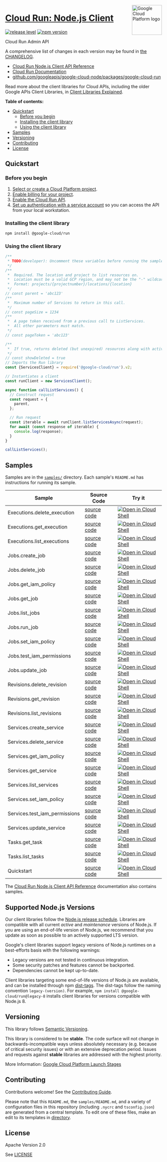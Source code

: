 [//]: # "This README.md file is auto-generated, all changes to this file will be lost."
[//]: # "To regenerate it, use `python -m synthtool`."
<img src="https://avatars2.githubusercontent.com/u/2810941?v=3&s=96" alt="Google Cloud Platform logo" title="Google Cloud Platform" align="right" height="96" width="96"/>

# [Cloud Run: Node.js Client](https://github.com/googleapis/google-cloud-node/tree/main/packages/google-cloud-run)

[![release level](https://img.shields.io/badge/release%20level-stable-brightgreen.svg?style=flat)](https://cloud.google.com/terms/launch-stages)
[![npm version](https://img.shields.io/npm/v/@google-cloud/run.svg)](https://www.npmjs.org/package/@google-cloud/run)




Cloud Run Admin API


A comprehensive list of changes in each version may be found in
[the CHANGELOG](https://github.com/googleapis/google-cloud-node/tree/main/packages/google-cloud-run/CHANGELOG.md).

* [Cloud Run Node.js Client API Reference][client-docs]
* [Cloud Run Documentation][product-docs]
* [github.com/googleapis/google-cloud-node/packages/google-cloud-run](https://github.com/googleapis/google-cloud-node/tree/main/packages/google-cloud-run)

Read more about the client libraries for Cloud APIs, including the older
Google APIs Client Libraries, in [Client Libraries Explained][explained].

[explained]: https://cloud.google.com/apis/docs/client-libraries-explained

**Table of contents:**


* [Quickstart](#quickstart)
  * [Before you begin](#before-you-begin)
  * [Installing the client library](#installing-the-client-library)
  * [Using the client library](#using-the-client-library)
* [Samples](#samples)
* [Versioning](#versioning)
* [Contributing](#contributing)
* [License](#license)

## Quickstart

### Before you begin

1.  [Select or create a Cloud Platform project][projects].
1.  [Enable billing for your project][billing].
1.  [Enable the Cloud Run API][enable_api].
1.  [Set up authentication with a service account][auth] so you can access the
    API from your local workstation.

### Installing the client library

```bash
npm install @google-cloud/run
```


### Using the client library

```javascript
/**
 * TODO(developer): Uncomment these variables before running the sample.
 */
/**
 *  Required. The location and project to list resources on.
 *  Location must be a valid GCP region, and may not be the "-" wildcard.
 *  Format: projects/{projectnumber}/locations/{location}
 */
// const parent = 'abc123'
/**
 *  Maximum number of Services to return in this call.
 */
// const pageSize = 1234
/**
 *  A page token received from a previous call to ListServices.
 *  All other parameters must match.
 */
// const pageToken = 'abc123'

/**
 *  If true, returns deleted (but unexpired) resources along with active ones.
 */
// const showDeleted = true
// Imports the Run library
const {ServicesClient} = require('@google-cloud/run').v2;

// Instantiates a client
const runClient = new ServicesClient();

async function callListServices() {
  // Construct request
  const request = {
    parent,
  };

  // Run request
  const iterable = await runClient.listServicesAsync(request);
  for await (const response of iterable) {
    console.log(response);
  }
}

callListServices();

```



## Samples

Samples are in the [`samples/`](https://github.com/googleapis/google-cloud-node/tree/main/packages/google-cloud-run/samples) directory. Each sample's `README.md` has instructions for running its sample.

| Sample                      | Source Code                       | Try it |
| --------------------------- | --------------------------------- | ------ |
| Executions.delete_execution | [source code](https://github.com/googleapis/google-cloud-node/blob/main/packages/google-cloud-run/samples/generated/v2/executions.delete_execution.js) | [![Open in Cloud Shell][shell_img]](https://console.cloud.google.com/cloudshell/open?git_repo=https://github.com/googleapis/google-cloud-node&page=editor&open_in_editor=packages/google-cloud-run/samples/generated/v2/executions.delete_execution.js,packages/google-cloud-run/samples/README.md) |
| Executions.get_execution | [source code](https://github.com/googleapis/google-cloud-node/blob/main/packages/google-cloud-run/samples/generated/v2/executions.get_execution.js) | [![Open in Cloud Shell][shell_img]](https://console.cloud.google.com/cloudshell/open?git_repo=https://github.com/googleapis/google-cloud-node&page=editor&open_in_editor=packages/google-cloud-run/samples/generated/v2/executions.get_execution.js,packages/google-cloud-run/samples/README.md) |
| Executions.list_executions | [source code](https://github.com/googleapis/google-cloud-node/blob/main/packages/google-cloud-run/samples/generated/v2/executions.list_executions.js) | [![Open in Cloud Shell][shell_img]](https://console.cloud.google.com/cloudshell/open?git_repo=https://github.com/googleapis/google-cloud-node&page=editor&open_in_editor=packages/google-cloud-run/samples/generated/v2/executions.list_executions.js,packages/google-cloud-run/samples/README.md) |
| Jobs.create_job | [source code](https://github.com/googleapis/google-cloud-node/blob/main/packages/google-cloud-run/samples/generated/v2/jobs.create_job.js) | [![Open in Cloud Shell][shell_img]](https://console.cloud.google.com/cloudshell/open?git_repo=https://github.com/googleapis/google-cloud-node&page=editor&open_in_editor=packages/google-cloud-run/samples/generated/v2/jobs.create_job.js,packages/google-cloud-run/samples/README.md) |
| Jobs.delete_job | [source code](https://github.com/googleapis/google-cloud-node/blob/main/packages/google-cloud-run/samples/generated/v2/jobs.delete_job.js) | [![Open in Cloud Shell][shell_img]](https://console.cloud.google.com/cloudshell/open?git_repo=https://github.com/googleapis/google-cloud-node&page=editor&open_in_editor=packages/google-cloud-run/samples/generated/v2/jobs.delete_job.js,packages/google-cloud-run/samples/README.md) |
| Jobs.get_iam_policy | [source code](https://github.com/googleapis/google-cloud-node/blob/main/packages/google-cloud-run/samples/generated/v2/jobs.get_iam_policy.js) | [![Open in Cloud Shell][shell_img]](https://console.cloud.google.com/cloudshell/open?git_repo=https://github.com/googleapis/google-cloud-node&page=editor&open_in_editor=packages/google-cloud-run/samples/generated/v2/jobs.get_iam_policy.js,packages/google-cloud-run/samples/README.md) |
| Jobs.get_job | [source code](https://github.com/googleapis/google-cloud-node/blob/main/packages/google-cloud-run/samples/generated/v2/jobs.get_job.js) | [![Open in Cloud Shell][shell_img]](https://console.cloud.google.com/cloudshell/open?git_repo=https://github.com/googleapis/google-cloud-node&page=editor&open_in_editor=packages/google-cloud-run/samples/generated/v2/jobs.get_job.js,packages/google-cloud-run/samples/README.md) |
| Jobs.list_jobs | [source code](https://github.com/googleapis/google-cloud-node/blob/main/packages/google-cloud-run/samples/generated/v2/jobs.list_jobs.js) | [![Open in Cloud Shell][shell_img]](https://console.cloud.google.com/cloudshell/open?git_repo=https://github.com/googleapis/google-cloud-node&page=editor&open_in_editor=packages/google-cloud-run/samples/generated/v2/jobs.list_jobs.js,packages/google-cloud-run/samples/README.md) |
| Jobs.run_job | [source code](https://github.com/googleapis/google-cloud-node/blob/main/packages/google-cloud-run/samples/generated/v2/jobs.run_job.js) | [![Open in Cloud Shell][shell_img]](https://console.cloud.google.com/cloudshell/open?git_repo=https://github.com/googleapis/google-cloud-node&page=editor&open_in_editor=packages/google-cloud-run/samples/generated/v2/jobs.run_job.js,packages/google-cloud-run/samples/README.md) |
| Jobs.set_iam_policy | [source code](https://github.com/googleapis/google-cloud-node/blob/main/packages/google-cloud-run/samples/generated/v2/jobs.set_iam_policy.js) | [![Open in Cloud Shell][shell_img]](https://console.cloud.google.com/cloudshell/open?git_repo=https://github.com/googleapis/google-cloud-node&page=editor&open_in_editor=packages/google-cloud-run/samples/generated/v2/jobs.set_iam_policy.js,packages/google-cloud-run/samples/README.md) |
| Jobs.test_iam_permissions | [source code](https://github.com/googleapis/google-cloud-node/blob/main/packages/google-cloud-run/samples/generated/v2/jobs.test_iam_permissions.js) | [![Open in Cloud Shell][shell_img]](https://console.cloud.google.com/cloudshell/open?git_repo=https://github.com/googleapis/google-cloud-node&page=editor&open_in_editor=packages/google-cloud-run/samples/generated/v2/jobs.test_iam_permissions.js,packages/google-cloud-run/samples/README.md) |
| Jobs.update_job | [source code](https://github.com/googleapis/google-cloud-node/blob/main/packages/google-cloud-run/samples/generated/v2/jobs.update_job.js) | [![Open in Cloud Shell][shell_img]](https://console.cloud.google.com/cloudshell/open?git_repo=https://github.com/googleapis/google-cloud-node&page=editor&open_in_editor=packages/google-cloud-run/samples/generated/v2/jobs.update_job.js,packages/google-cloud-run/samples/README.md) |
| Revisions.delete_revision | [source code](https://github.com/googleapis/google-cloud-node/blob/main/packages/google-cloud-run/samples/generated/v2/revisions.delete_revision.js) | [![Open in Cloud Shell][shell_img]](https://console.cloud.google.com/cloudshell/open?git_repo=https://github.com/googleapis/google-cloud-node&page=editor&open_in_editor=packages/google-cloud-run/samples/generated/v2/revisions.delete_revision.js,packages/google-cloud-run/samples/README.md) |
| Revisions.get_revision | [source code](https://github.com/googleapis/google-cloud-node/blob/main/packages/google-cloud-run/samples/generated/v2/revisions.get_revision.js) | [![Open in Cloud Shell][shell_img]](https://console.cloud.google.com/cloudshell/open?git_repo=https://github.com/googleapis/google-cloud-node&page=editor&open_in_editor=packages/google-cloud-run/samples/generated/v2/revisions.get_revision.js,packages/google-cloud-run/samples/README.md) |
| Revisions.list_revisions | [source code](https://github.com/googleapis/google-cloud-node/blob/main/packages/google-cloud-run/samples/generated/v2/revisions.list_revisions.js) | [![Open in Cloud Shell][shell_img]](https://console.cloud.google.com/cloudshell/open?git_repo=https://github.com/googleapis/google-cloud-node&page=editor&open_in_editor=packages/google-cloud-run/samples/generated/v2/revisions.list_revisions.js,packages/google-cloud-run/samples/README.md) |
| Services.create_service | [source code](https://github.com/googleapis/google-cloud-node/blob/main/packages/google-cloud-run/samples/generated/v2/services.create_service.js) | [![Open in Cloud Shell][shell_img]](https://console.cloud.google.com/cloudshell/open?git_repo=https://github.com/googleapis/google-cloud-node&page=editor&open_in_editor=packages/google-cloud-run/samples/generated/v2/services.create_service.js,packages/google-cloud-run/samples/README.md) |
| Services.delete_service | [source code](https://github.com/googleapis/google-cloud-node/blob/main/packages/google-cloud-run/samples/generated/v2/services.delete_service.js) | [![Open in Cloud Shell][shell_img]](https://console.cloud.google.com/cloudshell/open?git_repo=https://github.com/googleapis/google-cloud-node&page=editor&open_in_editor=packages/google-cloud-run/samples/generated/v2/services.delete_service.js,packages/google-cloud-run/samples/README.md) |
| Services.get_iam_policy | [source code](https://github.com/googleapis/google-cloud-node/blob/main/packages/google-cloud-run/samples/generated/v2/services.get_iam_policy.js) | [![Open in Cloud Shell][shell_img]](https://console.cloud.google.com/cloudshell/open?git_repo=https://github.com/googleapis/google-cloud-node&page=editor&open_in_editor=packages/google-cloud-run/samples/generated/v2/services.get_iam_policy.js,packages/google-cloud-run/samples/README.md) |
| Services.get_service | [source code](https://github.com/googleapis/google-cloud-node/blob/main/packages/google-cloud-run/samples/generated/v2/services.get_service.js) | [![Open in Cloud Shell][shell_img]](https://console.cloud.google.com/cloudshell/open?git_repo=https://github.com/googleapis/google-cloud-node&page=editor&open_in_editor=packages/google-cloud-run/samples/generated/v2/services.get_service.js,packages/google-cloud-run/samples/README.md) |
| Services.list_services | [source code](https://github.com/googleapis/google-cloud-node/blob/main/packages/google-cloud-run/samples/generated/v2/services.list_services.js) | [![Open in Cloud Shell][shell_img]](https://console.cloud.google.com/cloudshell/open?git_repo=https://github.com/googleapis/google-cloud-node&page=editor&open_in_editor=packages/google-cloud-run/samples/generated/v2/services.list_services.js,packages/google-cloud-run/samples/README.md) |
| Services.set_iam_policy | [source code](https://github.com/googleapis/google-cloud-node/blob/main/packages/google-cloud-run/samples/generated/v2/services.set_iam_policy.js) | [![Open in Cloud Shell][shell_img]](https://console.cloud.google.com/cloudshell/open?git_repo=https://github.com/googleapis/google-cloud-node&page=editor&open_in_editor=packages/google-cloud-run/samples/generated/v2/services.set_iam_policy.js,packages/google-cloud-run/samples/README.md) |
| Services.test_iam_permissions | [source code](https://github.com/googleapis/google-cloud-node/blob/main/packages/google-cloud-run/samples/generated/v2/services.test_iam_permissions.js) | [![Open in Cloud Shell][shell_img]](https://console.cloud.google.com/cloudshell/open?git_repo=https://github.com/googleapis/google-cloud-node&page=editor&open_in_editor=packages/google-cloud-run/samples/generated/v2/services.test_iam_permissions.js,packages/google-cloud-run/samples/README.md) |
| Services.update_service | [source code](https://github.com/googleapis/google-cloud-node/blob/main/packages/google-cloud-run/samples/generated/v2/services.update_service.js) | [![Open in Cloud Shell][shell_img]](https://console.cloud.google.com/cloudshell/open?git_repo=https://github.com/googleapis/google-cloud-node&page=editor&open_in_editor=packages/google-cloud-run/samples/generated/v2/services.update_service.js,packages/google-cloud-run/samples/README.md) |
| Tasks.get_task | [source code](https://github.com/googleapis/google-cloud-node/blob/main/packages/google-cloud-run/samples/generated/v2/tasks.get_task.js) | [![Open in Cloud Shell][shell_img]](https://console.cloud.google.com/cloudshell/open?git_repo=https://github.com/googleapis/google-cloud-node&page=editor&open_in_editor=packages/google-cloud-run/samples/generated/v2/tasks.get_task.js,packages/google-cloud-run/samples/README.md) |
| Tasks.list_tasks | [source code](https://github.com/googleapis/google-cloud-node/blob/main/packages/google-cloud-run/samples/generated/v2/tasks.list_tasks.js) | [![Open in Cloud Shell][shell_img]](https://console.cloud.google.com/cloudshell/open?git_repo=https://github.com/googleapis/google-cloud-node&page=editor&open_in_editor=packages/google-cloud-run/samples/generated/v2/tasks.list_tasks.js,packages/google-cloud-run/samples/README.md) |
| Quickstart | [source code](https://github.com/googleapis/google-cloud-node/blob/main/packages/google-cloud-run/samples/quickstart.js) | [![Open in Cloud Shell][shell_img]](https://console.cloud.google.com/cloudshell/open?git_repo=https://github.com/googleapis/google-cloud-node&page=editor&open_in_editor=packages/google-cloud-run/samples/quickstart.js,packages/google-cloud-run/samples/README.md) |



The [Cloud Run Node.js Client API Reference][client-docs] documentation
also contains samples.

## Supported Node.js Versions

Our client libraries follow the [Node.js release schedule](https://nodejs.org/en/about/releases/).
Libraries are compatible with all current _active_ and _maintenance_ versions of
Node.js.
If you are using an end-of-life version of Node.js, we recommend that you update
as soon as possible to an actively supported LTS version.

Google's client libraries support legacy versions of Node.js runtimes on a
best-efforts basis with the following warnings:

* Legacy versions are not tested in continuous integration.
* Some security patches and features cannot be backported.
* Dependencies cannot be kept up-to-date.

Client libraries targeting some end-of-life versions of Node.js are available, and
can be installed through npm [dist-tags](https://docs.npmjs.com/cli/dist-tag).
The dist-tags follow the naming convention `legacy-(version)`.
For example, `npm install @google-cloud/run@legacy-8` installs client libraries
for versions compatible with Node.js 8.

## Versioning

This library follows [Semantic Versioning](http://semver.org/).



This library is considered to be **stable**. The code surface will not change in backwards-incompatible ways
unless absolutely necessary (e.g. because of critical security issues) or with
an extensive deprecation period. Issues and requests against **stable** libraries
are addressed with the highest priority.






More Information: [Google Cloud Platform Launch Stages][launch_stages]

[launch_stages]: https://cloud.google.com/terms/launch-stages

## Contributing

Contributions welcome! See the [Contributing Guide](https://github.com/googleapis/google-cloud-node/blob/main/CONTRIBUTING.md).

Please note that this `README.md`, the `samples/README.md`,
and a variety of configuration files in this repository (including `.nycrc` and `tsconfig.json`)
are generated from a central template. To edit one of these files, make an edit
to its templates in
[directory](https://github.com/googleapis/synthtool).

## License

Apache Version 2.0

See [LICENSE](https://github.com/googleapis/google-cloud-node/blob/main/LICENSE)

[client-docs]: https://googleapis.dev/nodejs/run/latest
[product-docs]: https://cloud.google.com/run
[shell_img]: https://gstatic.com/cloudssh/images/open-btn.png
[projects]: https://console.cloud.google.com/project
[billing]: https://support.google.com/cloud/answer/6293499#enable-billing
[enable_api]: https://console.cloud.google.com/flows/enableapi?apiid=run.googleapis.com
[auth]: https://cloud.google.com/docs/authentication/getting-started
